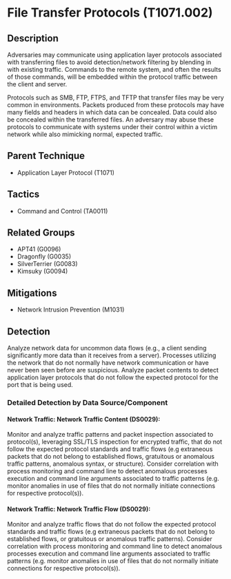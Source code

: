 # File Transfer Protocols (T1071.002)

## Description
Adversaries may communicate using application layer protocols associated with transferring files to avoid detection/network filtering by blending in with existing traffic. Commands to the remote system, and often the results of those commands, will be embedded within the protocol traffic between the client and server. 

Protocols such as SMB, FTP, FTPS, and TFTP that transfer files may be very common in environments.  Packets produced from these protocols may have many fields and headers in which data can be concealed. Data could also be concealed within the transferred files. An adversary may abuse these protocols to communicate with systems under their control within a victim network while also mimicking normal, expected traffic. 

## Parent Technique
- Application Layer Protocol (T1071)

## Tactics
- Command and Control (TA0011)

## Related Groups
- APT41 (G0096)
- Dragonfly (G0035)
- SilverTerrier (G0083)
- Kimsuky (G0094)

## Mitigations
- Network Intrusion Prevention (M1031)

## Detection
Analyze network data for uncommon data flows (e.g., a client sending significantly more data than it receives from a server). Processes utilizing the network that do not normally have network communication or have never been seen before are suspicious. Analyze packet contents to detect application layer protocols that do not follow the expected protocol for the port that is being used.

### Detailed Detection by Data Source/Component
#### Network Traffic: Network Traffic Content (DS0029): 
Monitor and analyze traffic patterns and packet inspection associated to protocol(s), leveraging SSL/TLS inspection for encrypted traffic, that do not follow the expected protocol standards and traffic flows (e.g extraneous packets that do not belong to established flows, gratuitous or anomalous traffic patterns, anomalous syntax, or structure). Consider correlation with process monitoring and command line to detect anomalous processes execution and command line arguments associated to traffic patterns (e.g. monitor anomalies in use of files that do not normally initiate connections for respective protocol(s)).

#### Network Traffic: Network Traffic Flow (DS0029): 
Monitor and analyze traffic flows that do not follow the expected protocol standards and traffic flows (e.g extraneous packets that do not belong to established flows, or gratuitous or anomalous traffic patterns). Consider correlation with process monitoring and command line to detect anomalous processes execution and command line arguments associated to traffic patterns (e.g. monitor anomalies in use of files that do not normally initiate connections for respective protocol(s)).

